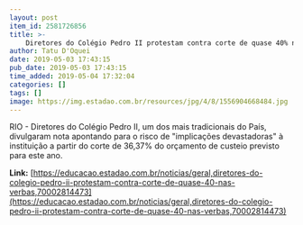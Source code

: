 ```yaml
---
layout: post
item_id: 2581726856
title: >-
    Diretores do Colégio Pedro II protestam contra corte de quase 40% nas verbas
author: Tatu D'Oquei
date: 2019-05-03 17:43:15
pub_date: 2019-05-03 17:43:15
time_added: 2019-05-04 17:32:04
categories: []
tags: []
image: https://img.estadao.com.br/resources/jpg/4/8/1556904668484.jpg
---
```


RIO - Diretores do Colégio Pedro II, um dos mais tradicionais do País, divulgaram nota apontando para o risco de "implicações devastadoras" à instituição a partir do corte de 36,37% do orçamento de custeio previsto para este ano.

**Link:** [https://educacao.estadao.com.br/noticias/geral,diretores-do-colegio-pedro-ii-protestam-contra-corte-de-quase-40-nas-verbas,70002814473](https://educacao.estadao.com.br/noticias/geral,diretores-do-colegio-pedro-ii-protestam-contra-corte-de-quase-40-nas-verbas,70002814473)

